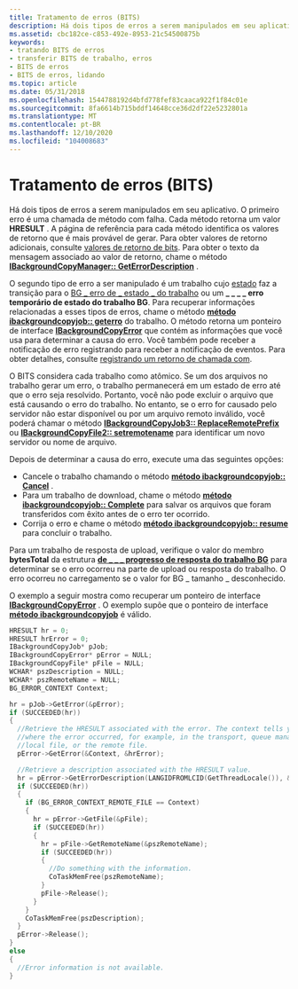 ```yaml
---
title: Tratamento de erros (BITS)
description: Há dois tipos de erros a serem manipulados em seu aplicativo.
ms.assetid: cbc182ce-c853-492e-8953-21c54500875b
keywords:
- tratando BITS de erros
- transferir BITS de trabalho, erros
- BITS de erros
- BITS de erros, lidando
ms.topic: article
ms.date: 05/31/2018
ms.openlocfilehash: 1544788192d4bfd778fef83caaca922f1f84c01e
ms.sourcegitcommit: 8fa6614b715bddf14648cce36d2df22e5232801a
ms.translationtype: MT
ms.contentlocale: pt-BR
ms.lasthandoff: 12/10/2020
ms.locfileid: "104008683"
---
```

# <a name="handling-errors-bits"></a>Tratamento de erros (BITS)

Há dois tipos de erros a serem manipulados em seu aplicativo. O primeiro erro é uma chamada de método com falha. Cada método retorna um valor **HRESULT** . A página de referência para cada método identifica os valores de retorno que é mais provável de gerar. Para obter valores de retorno adicionais, consulte [valores de retorno de bits](bits-return-values.md). Para obter o texto da mensagem associado ao valor de retorno, chame o método [**IBackgroundCopyManager:: GetErrorDescription**](/windows/desktop/api/Bits/nf-bits-ibackgroundcopymanager-geterrordescription) .

O segundo tipo de erro a ser manipulado é um trabalho cujo [estado](/windows/desktop/api/Bits/nf-bits-ibackgroundcopyjob-getstate) faz a transição para o [BG \_ erro de \_ estado \_ do trabalho](/windows/desktop/api/Bits/ne-bits-bg_job_state) ou um **\_ \_ \_ \_ erro temporário de estado do trabalho BG**. Para recuperar informações relacionadas a esses tipos de erros, chame o método [**método ibackgroundcopyjob:: geterro**](/windows/desktop/api/Bits/nf-bits-ibackgroundcopyjob-geterror) do trabalho. O método retorna um ponteiro de interface [**IBackgroundCopyError**](/windows/desktop/api/Bits/nn-bits-ibackgroundcopyerror) que contém as informações que você usa para determinar a causa do erro. Você também pode receber a notificação de erro registrando para receber a notificação de eventos. Para obter detalhes, consulte [registrando um retorno de chamada com](registering-a-com-callback.md).

O BITS considera cada trabalho como atômico. Se um dos arquivos no trabalho gerar um erro, o trabalho permanecerá em um estado de erro até que o erro seja resolvido. Portanto, você não pode excluir o arquivo que está causando o erro do trabalho. No entanto, se o erro for causado pelo servidor não estar disponível ou por um arquivo remoto inválido, você poderá chamar o método [**IBackgroundCopyJob3:: ReplaceRemotePrefix**](/windows/desktop/api/Bits2_0/nf-bits2_0-ibackgroundcopyjob3-replaceremoteprefix) ou [**IBackgroundCopyFile2:: setremotename**](/windows/desktop/api/Bits2_0/nf-bits2_0-ibackgroundcopyfile2-setremotename) para identificar um novo servidor ou nome de arquivo.

Depois de determinar a causa do erro, execute uma das seguintes opções:

-   Cancele o trabalho chamando o método [**método ibackgroundcopyjob:: Cancel**](/windows/desktop/api/Bits/nf-bits-ibackgroundcopyjob-cancel) .
-   Para um trabalho de download, chame o método [**método ibackgroundcopyjob:: Complete**](/windows/desktop/api/Bits/nf-bits-ibackgroundcopyjob-complete) para salvar os arquivos que foram transferidos com êxito antes de o erro ter ocorrido.
-   Corrija o erro e chame o método [**método ibackgroundcopyjob:: resume**](/windows/desktop/api/Bits/nf-bits-ibackgroundcopyjob-resume) para concluir o trabalho.

Para um trabalho de resposta de upload, verifique o valor do membro **bytesTotal** da estrutura [**de \_ \_ \_ progresso de resposta do trabalho BG**](/windows/desktop/api/Bits1_5/ns-bits1_5-bg_job_reply_progress) para determinar se o erro ocorreu na parte de upload ou resposta do trabalho. O erro ocorreu no carregamento se o valor for BG \_ tamanho \_ desconhecido.

O exemplo a seguir mostra como recuperar um ponteiro de interface [**IBackgroundCopyError**](/windows/desktop/api/Bits/nn-bits-ibackgroundcopyerror) . O exemplo supõe que o ponteiro de interface [**método ibackgroundcopyjob**](/windows/desktop/api/Bits/nn-bits-ibackgroundcopyjob) é válido.


```C++
HRESULT hr = 0;
HRESULT hrError = 0;
IBackgroundCopyJob* pJob;
IBackgroundCopyError* pError = NULL;
IBackgroundCopyFile* pFile = NULL;
WCHAR* pszDescription = NULL;
WCHAR* pszRemoteName = NULL;
BG_ERROR_CONTEXT Context;

hr = pJob->GetError(&pError);
if (SUCCEEDED(hr))
{
  //Retrieve the HRESULT associated with the error. The context tells you
  //where the error occurred, for example, in the transport, queue manager, the 
  //local file, or the remote file.
  pError->GetError(&Context, &hrError);  

  //Retrieve a description associated with the HRESULT value.
  hr = pError->GetErrorDescription(LANGIDFROMLCID(GetThreadLocale()), &pszDescription);
  if (SUCCEEDED(hr))
  {
    if (BG_ERROR_CONTEXT_REMOTE_FILE == Context)
    {
      hr = pError->GetFile(&pFile);  
      if (SUCCEEDED(hr))
      {
        hr = pFile->GetRemoteName(&pszRemoteName);
        if (SUCCEEDED(hr))
        {
          //Do something with the information.
          CoTaskMemFree(pszRemoteName);
        }
        pFile->Release();
      }
    }
    CoTaskMemFree(pszDescription);
  }
  pError->Release();
}
else
{
  //Error information is not available.
}
```



 

 




